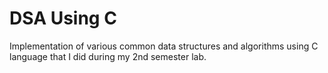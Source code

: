 # DSA Using C

Implementation of various common data structures and algorithms using C language that I did during my 2nd semester lab.
